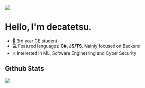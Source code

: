 <img src="https://www.codewars.com/users/decatetsu/badges/small?theme=dark">

# Hello, I'm decatetsu.

- 📕 3rd year CE student
- 💻 Featured languages: **C#, JS/TS**. Mainly focused on Backend
- 🔥 Interested in ML, Software Engineering and Cyber Security

## Github Stats
<img src="https://github-readme-streak-stats.herokuapp.com/?user=decatetsu&theme=dark">
